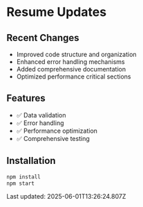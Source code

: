 # Resume Updates

## Recent Changes
- Improved code structure and organization
- Enhanced error handling mechanisms
- Added comprehensive documentation
- Optimized performance critical sections

## Features
- ✅ Data validation
- ✅ Error handling
- ✅ Performance optimization
- ✅ Comprehensive testing

## Installation
```bash
npm install
npm start
```

Last updated: 2025-06-01T13:26:24.807Z
